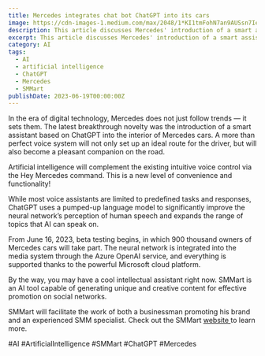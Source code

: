 ```yaml
---
title: Mercedes integrates chat bot ChatGPT into its cars
image: https://cdn-images-1.medium.com/max/2048/1*KI1tmFohN7an9AUSsn7Ieg.png
description: This article discusses Mercedes' introduction of a smart assistant based on ChatGPT into the interior of its cars, which uses a pumped-up language model to significantly improve the neural network’s perception of human speech and expands the range of topics that AI can speak on. The article highlights the potential convenience and functionality of the new AI-based voice system, and also promotes SMMart as an AI tool capable of generating unique and creative content for effective promotion on social networks.
excerpt: This article discusses Mercedes' introduction of a smart assistant based on ChatGPT into the interior of its cars, which uses a pumped-up language model to significantly impro...
category: AI
tags:
  - AI
  - artificial intelligence
  - ChatGPT
  - Mercedes
  - SMMart
publishDate: 2023-06-19T00:00:00Z
---
```


In the era of digital technology, Mercedes does not just follow trends — it sets them. The latest breakthrough novelty was the introduction of a smart assistant based on ChatGPT into the interior of Mercedes cars. A more than perfect voice system will not only set up an ideal route for the driver, but will also become a pleasant companion on the road.

Artificial intelligence will complement the existing intuitive voice control via the Hey Mercedes command. This is a new level of convenience and functionality!

While most voice assistants are limited to predefined tasks and responses, ChatGPT uses a pumped-up language model to significantly improve the neural network’s perception of human speech and expands the range of topics that AI can speak on.

From June 16, 2023, beta testing begins, in which 900 thousand owners of Mercedes cars will take part. The neural network is integrated into the media system through the Azure OpenAI service, and everything is supported thanks to the powerful Microsoft cloud platform.

By the way, you may have a cool intellectual assistant right now. SMMart is an AI tool capable of generating unique and creative content for effective promotion on social networks.

SMMart will facilitate the work of both a businessman promoting his brand and an experienced SMM specialist. Check out the SMMart [website ](https://www.smm.art/)to learn more.

#AI #ArtificialIntelligence #SMMart #ChatGPT #Mercedes
